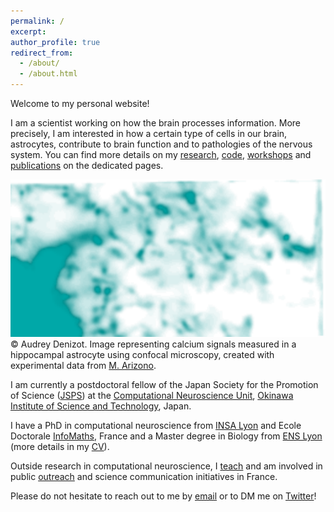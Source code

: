 ```yaml
---
permalink: /
excerpt: 
author_profile: true
redirect_from: 
  - /about/
  - /about.html
---
```


Welcome to my personal website! 

I am a scientist working on how the brain processes information. More precisely, I am interested in how a certain type of cells in our brain, astrocytes, contribute to brain function and to pathologies of the nervous system. You can find more details on my [research](research), [code](code), [workshops](workshops) and [publications](publications) on the dedicated pages.

![Image of calcium signals in an astrocyte](images/home/AstroGreen.png)
&copy; Audrey Denizot. Image representing calcium signals measured in a hippocampal astrocyte using confocal microscopy, created with experimental data from [M. Arizono](https://arizono0202.wixsite.com/misa-arizono).

I am currently a postdoctoral fellow of the Japan Society for the Promotion of Science ([JSPS](https://www.jsps.go.jp/english/)) at the [Computational Neuroscience Unit](https://groups.oist.jp/cnu), [Okinawa Institute of Science and Technology](https://www.oist.jp/), Japan. 

I have a PhD in computational neuroscience from [INSA Lyon](https://biosciences.insa-lyon.fr/) and Ecole Doctorale [InfoMaths](http://edinfomaths.universite-lyon.fr/), France and a Master degree in Biology from [ENS Lyon](http://www.ens-lyon.fr/en/) (more details in my [CV](cv)).

Outside research in computational neuroscience, I [teach](teaching) and am involved in public [outreach](outreach) and science communication initiatives in France.

Please do not hesitate to reach out to me by [email](mailto:audrey.denizot3@oist.jp) or to DM me on [Twitter](https://twitter.com/ADenizot)!
